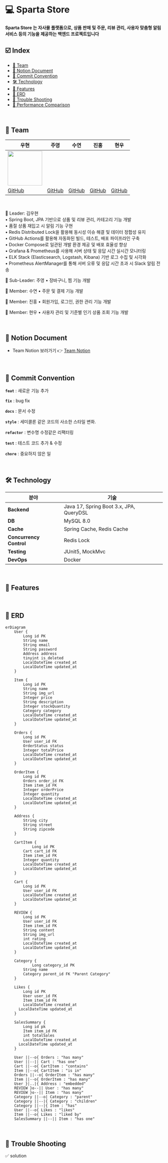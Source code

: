 # 💻 Sparta Store
**Sparta Store 는 자사몰 플랫폼으로, 상품 판매 및 주문, 리뷰 관리, 사용자 맞춤형 알림 서비스 등의 기능을 제공하는 백엔드 프로젝트입니다**

## ☑️ Index
- [🏁 Team](#-Team)
- [🤔 Notion Document](#-Notion-Document)
- [📑 Commit Convention](#-Commit-Convention)
- [🛠 Technology](#-Technology)
- [🎯 Features](#-Features)
- [🔗 ERD](#-ERD)
- [🚨 Trouble Shooting](#-Trouble-Shooting)
- [🍰 Performance Comparison](#-Performance-Comparison)

<br>

## 🏁 Team
|**우현**|**주영**|**수연**|**진홍**|**현우**|
|-------|-------|-------|-------|-------|
|<img src="https://github.com/Developer-Nova/Sec19-Local-Data-Persistance_ByAngela/assets/123448121/17a2ba3b-a618-4ac8-93b9-0d0e02c19c78" width="110" height="110">|||||
|[GitHub](https://github.com/Developer-Groo)|[GitHub]()|[GitHub]()|[GitHub]()|[GitHub]()|

<br>

🔹 Leader: 김우현    
	• Spring Boot, JPA 기반으로 상품 및 리뷰 관리, 카테고리 기능 개발    
	• 품절 상품 재입고 시 알림 기능 구현    
	• Redis Distributed Lock을 활용해 동시성 이슈 해결 및 데이터 정합성 유지    
	• GitHub Actions를 활용해 자동화된 빌드, 테스트, 배포 파이프라인 구축    
	• Docker Compose로 일관된 개발 환경 제공 및 배포 효율성 향상    
	• Grafana & Prometheus를 사용해 서버 상태 및 응답 시간 실시간 모니터링    
	• ELK Stack (Elasticsearch, Logstash, Kibana) 기반 로그 수집 및 시각화    
	• Prometheus AlertManager를 통해 서버 오류 및 응답 시간 초과 시 Slack 알림 전송    

🔹 Sub-Leader: 주영
	• 장바구니, 찜 기능 개발

🔹 Member: 수연
	• 주문 및 결제 기능 개발

🔹 Member: 진홍
	• 회원가입, 로그인, 권한 관리 기능 개발

🔹 Member: 현우
	• 사용자 관리 및 기준별 인기 상품 조회 기능 개발

<br>

## 🤔 Notion Document

- Team Notion 보러가기 👉 [Team Notion](https://teamsparta.notion.site/6-1962dc3ef51480cb9e89f20d215f802c?pvs=25)

<br>

## 📑 Commit Convention

**`feat`** : 새로운 기능 추가

**`fix`** : bug fix

**`docs`**  : 문서 수정

**`style`** : 세미콜론 같은 코드의 사소한 스타일 변화.

**`refactor`** : 변수명 수정같은 리팩터링

**`test`** : 테스트 코드 추가 & 수정

**`chore`** : 중요하지 않은 일

<br>

## 🛠 Technology
| **분야**        | **기술** |
|--------------|--------|
| **Backend** | Java 17, Spring Boot 3.x, JPA, QueryDSL |
| **DB** | MySQL 8.0 |
| **Cache** | Spring Cache, Redis Cache |
| **Concurrency Control** | Redis Lock |
| **Testing** | JUnit5, MockMvc |
| **DevOps** | Docker |

<br>

## 🎯 Features


<br>

## 🔗 ERD

~~~ mermaid
erDiagram
    User {
        Long id PK
        String name
        String email
        String password
        Address address
        tinyint is_deleted
        LocalDateTime created_at
        LocalDateTime updated_at
    }

    Item {
        Long id PK
        String name
        String img_url
        Integer price
        String description
        Integer stockQuantity
        Category category
        LocalDateTime created_at
        LocalDateTime updated_at
    }

    Orders {
        Long id PK
        User user_id FK
        OrderStatus status
        Integer totalPrice
        LocalDateTime created_at
        LocalDateTime updated_at
    }

    OrderItem {
        Long id PK
        Orders order_id FK 
        Item item_id FK
        Integer orderPrice
        Integer quantity
        LocalDateTime created_at
        LocalDateTime updated_at
    }

    Address {
        String city
        String street
        String zipcode
    }
    
    CartItem {
		    Long id PK
        Cart cart_id FK
        Item item_id FK
        Integer quantity
        LocalDateTime created_at
        LocalDateTime updated_at
    }
    
    Cart {
        Long id PK
        User user_id FK
        LocalDateTime created_at
        LocalDateTime updated_at
    }
    
    REVIEW {
        Long id PK
        User user_id FK
        Item item_id FK
        String content
        String img_url
        int rating
        LocalDateTime created_at
        LocalDateTime updated_at
    }
    
    Category {
		    Long category_id PK
        String name 
        Category parent_id FK "Parent Category"
    }
    
    Likes {
	    Long id PK
	    User user_id FK
	    Item item_id FK
	    LocalDateTime created_at
      LocalDateTime updated_at
    }
    
    SalesSummary {
	    Long id pk
	    Item item_id FK
	    int totalSales
	    LocalDateTime created_at
      LocalDateTime updated_at
    }

    User ||--o{ Orders : "has many"
    User ||--|| Cart : "has one"
    Cart ||--o{ CartItem : "contains"
    Item ||--o{ CartItem : "is in"
    Orders ||--o{ OrderItem : "has many"
    Item ||--o{ OrderItem : "has many"
    User }|..|{ Address : "embedded"
    REVIEW }o--|| User : "has many"
    REVIEW }o--|| Item : "has many"
    Category ||--o| Category : "parent"
    Category ||--|{ Category : "children"
    Category ||--|{ Item : "has"
    User ||--o{ Likes : "likes"
    Item ||--o{ Likes : "liked by"
    SalesSummary ||--|| Item : "has one" 
~~~

<br>


## 🚨 Trouble Shooting

✅ solution 







